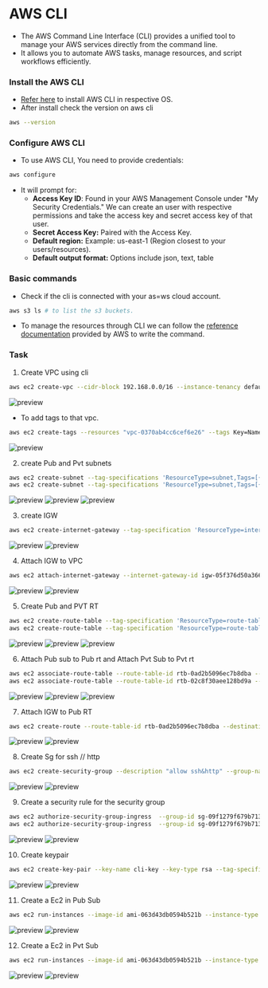 # AWS CLI
* The AWS Command Line Interface (CLI) provides a unified tool to manage your AWS services directly from the command line.
* It allows you to automate AWS tasks, manage resources, and script workflows efficiently.
  
### Install the AWS CLI
* [Refer here](https://docs.aws.amazon.com/cli/latest/userguide/getting-started-install.html) to install AWS CLI in respective OS.
* After install check the version on aws cli
```bash
aws --version
```
### Configure AWS CLI
* To use AWS CLI, You need to provide credentials:
```bash
aws configure
```
* It will prompt for:
    * **Access Key ID**: Found in your AWS Management Console under "My Security Credentials." We can create an user with respective permissions and take the access key and secret access key of that user.
    * **Secret Access Key:** Paired with the Access Key.
    * **Default region:** Example: us-east-1 (Region closest to your users/resources).
    * **Default output format:** Options include json, text, table

### Basic commands
* Check if the cli is connected with your as=ws cloud account.

```bash
aws s3 ls # to list the s3 buckets.
```
* To manage the resources through CLI we can follow the [reference documentation](https://awscli.amazonaws.com/v2/documentation/api/latest/reference/index.html) provided by AWS to write the command.
  
### Task
1. Create VPC using cli
```bash
aws ec2 create-vpc --cidr-block 192.168.0.0/16 --instance-tenancy default
```
![preview](images/awscli1.png)
* To add tags to that vpc.
```bash
aws ec2 create-tags --resources "vpc-0370ab4cc6cef6e26" --tags Key=Name,Value=CLI-VPC
``` 
![preview](images/awscli2.png)

2. create Pub and Pvt subnets
```bash
aws ec2 create-subnet --tag-specifications 'ResourceType=subnet,Tags=[{Key=Name,Value=CLI-Pub-sub}]' --vpc-id vpc-0370ab4cc6cef6e26 --availability-zone us-east-1a --cidr-block 192.168.0.0/24 
aws ec2 create-subnet --tag-specifications 'ResourceType=subnet,Tags=[{Key=Name,Value=CLI-Pvt-sub}]' --vpc-id vpc-0370ab4cc6cef6e26 --availability-zone us-east-1a --cidr-block 192.168.1.0/24 
```
![preview](images/awscli3.png)
![preview](images/awscli4.png)
![preview](images/awscli5.png)

3. create IGW
   
```bash
aws ec2 create-internet-gateway --tag-specification 'ResourceType=internet-gateway,Tags=[{Key=Name,Value=CLI-IGW}]' 
```
![preview](images/awscli6.png)
![preview](images/awscli7.png)

4. Attach IGW to VPC
```bash
aws ec2 attach-internet-gateway --internet-gateway-id igw-05f376d50a366e464 --vpc-id vpc-0370ab4cc6cef6e26
```

![preview](images/awscli8.png)
![preview](images/awscli9.png)

5. Create Pub and PVT RT
   
```bash
aws ec2 create-route-table --tag-specification 'ResourceType=route-table,Tags=[{Key=Name,Value=CLI-pub-rt}]' --vpc-id vpc-0370ab4cc6cef6e26
aws ec2 create-route-table --tag-specification 'ResourceType=route-table,Tags=[{Key=Name,Value=CLI-pvt-rt}]' --vpc-id vpc-0370ab4cc6cef6e26
```
![preview](images/awscli10.png)
![preview](images/awscli11.png)
![preview](images/awscli12.png)

6. Attach Pub sub to Pub rt and Attach Pvt Sub to Pvt rt
```bash
aws ec2 associate-route-table --route-table-id rtb-0ad2b5096ec7b8dba --subnet-id subnet-08931b34d20cda333
aws ec2 associate-route-table --route-table-id rtb-02c8f30aee128bd9a --subnet-id subnet-0f7573440400dc0b6
```
![preview](images/awscli13.png)
![preview](images/awscli14.png)
![preview](images/awscli15.png)

7. Attach IGW to Pub RT
```bash
aws ec2 create-route --route-table-id rtb-0ad2b5096ec7b8dba --destination-cidr-block 0.0.0.0/0 --gateway-id igw-05f376d50a366e464
```
![preview](images/awscli16.png)
![preview](images/awscli17.png)

8. Create Sg for ssh // http
```bash
aws ec2 create-security-group --description "allow ssh&http" --group-name ssh --vpc-id vpc-0370ab4cc6cef6e26 --tag-specifications 'ResourceType=security-group,Tags=[{Key=Name,Value=CLI-sg}]'
```
![preview](images/awscli18.png)
![preview](images/awscli19.png)

9. Create a security rule for the security group
```bash
aws ec2 authorize-security-group-ingress  --group-id sg-09f1279f679b71321 --protocol tcp --port 22 --cidr 0.0.0.0/0
aws ec2 authorize-security-group-ingress  --group-id sg-09f1279f679b71321 --protocol http --port 80 --cidr 0.0.0.0/0
```
![preview](images/awscli20.png)
![preview](images/awscli21.png)

10. Create keypair
```bash
aws ec2 create-key-pair --key-name cli-key --key-type rsa --tag-specifications 'ResourceType=key-pair,Tags=[{Key=Name,Value=CLI-key}]' --key-format pem 
```
![preview](images/awscli22.png)
![preview](images/awscli23.png)

11. Create a Ec2 in Pub Sub
```bash
aws ec2 run-instances --image-id ami-063d43db0594b521b --instance-type t2.micro --key-name cli-key --subnet-id subnet-08931b34d20cda333 --security-group-ids "sg-09f1279f679b71321" --tag-specifications 'ResourceType=instance,Tags=[{Key=Name,Value=CLI-pub-instance}]' --associate-public-ip-address
```
![preview](images/awscli24.png)
![preview](images/awscli25.png)

12. Create a Ec2 in Pvt Sub 

```bash
aws ec2 run-instances --image-id ami-063d43db0594b521b --instance-type t2.micro --key-name cli-key --subnet-id subnet-0f7573440400dc0b6 --security-group-ids "sg-09f1279f679b71321" --tag-specifications 'ResourceType=instance,Tags=[{Key=Name,Value=CLI-pvt-instance}]'
```
![preview](images/awscli26.png)
![preview](images/awscli27.png)

